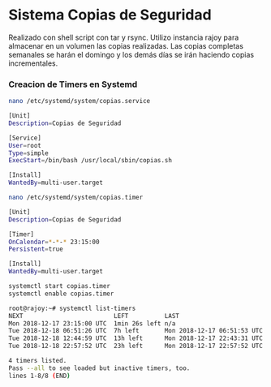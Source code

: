 # Sistema Copias de Seguridad
Realizado con shell script con tar y rsync.
Utilizo instancia rajoy para almacenar en un volumen las copias realizadas.
Las copias completas semanales se harán el domingo y los demás días se irán haciendo copias incrementales.

### Creacion de Timers en Systemd
```sh
nano /etc/systemd/system/copias.service
```

```sh
[Unit]
Description=Copias de Seguridad

[Service]
User=root
Type=simple
ExecStart=/bin/bash /usr/local/sbin/copias.sh

[Install]
WantedBy=multi-user.target
```

```sh
nano /etc/systemd/system/copias.timer
```
```sh
[Unit]
Description=Copias de Seguridad

[Timer]
OnCalendar=*-*-* 23:15:00
Persistent=true

[Install]
WantedBy=multi-user.target
```
```sh
systemctl start copias.timer 
systemctl enable copias.timer 
```
```sh
root@rajoy:~# systemctl list-timers
NEXT                         LEFT          LAST                         PASSED    UNIT                   
Mon 2018-12-17 23:15:00 UTC  1min 26s left n/a                          n/a       copias.timer           
Tue 2018-12-18 06:51:26 UTC  7h left       Mon 2018-12-17 06:51:53 UTC  16h ago   apt-daily-upgrade.timer
Tue 2018-12-18 12:44:59 UTC  13h left      Mon 2018-12-17 22:43:31 UTC  30min ago apt-daily.timer        
Tue 2018-12-18 22:57:52 UTC  23h left      Mon 2018-12-17 22:57:52 UTC  15min ago systemd-tmpfiles-clean.

4 timers listed.
Pass --all to see loaded but inactive timers, too.
lines 1-8/8 (END)
```

